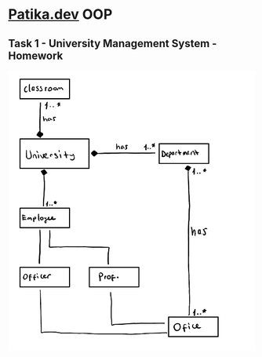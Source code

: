 # [Patika.dev](https://www.patika.dev) OOP

## Task 1 - University Management System - Homework

![image](Uni_Man_Sys.png)


